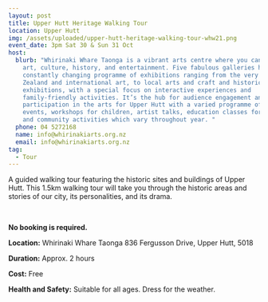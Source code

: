 ```yaml
---
layout: post
title: Upper Hutt Heritage Walking Tour
location: Upper Hutt
img: /assets/uploaded/upper-hutt-heritage-walking-tour-whw21.png
event_date: 3pm Sat 30 & Sun 31 Oct
host:
  blurb: "Whirinaki Whare Taonga is a vibrant arts centre where you can to enjoy
    art, culture, history, and entertainment. Five fabulous galleries have a
    constantly changing programme of exhibitions ranging from the very best New
    Zealand and international art, to local arts and craft and historical
    exhibitions, with a special focus on interactive experiences and
    family-friendly activities. It’s the hub for audience engagement and
    participation in the arts for Upper Hutt with a varied programme of special
    events, workshops for children, artist talks, education classes for schools,
    and community activities which vary throughout year. "
  phone: 04 5272168
  name: info@whirinakiarts.org.nz
  email: info@whirinakiarts.org.nz
tag:
  - Tour
---
```

A guided walking tour featuring the historic sites and buildings of Upper Hutt. This 1.5km walking tour will take you through the historic areas and stories of our city, its personalities, and its drama.

<br>

**No booking is required.** 

**Location:** Whirinaki Whare Taonga 836 Fergusson Drive, Upper Hutt, 5018

**Duration:** Approx. 2 hours 

**Cost:** Free

**Health and Safety:** Suitable for all ages. Dress for the weather.